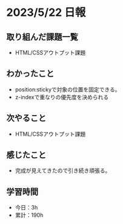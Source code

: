 # 2023/5/22 日報
## 取り組んだ課題一覧
- HTML/CSSアウトプット課題

## わかったこと
- position:stickyで対象の位置を固定できる。
- z-indexで重なりの優先度を決められる

## 次やること
- HTML/CSSアウトプット課題

## 感じたこと
- 完成が見えてきたので引き続き頑張る。

## 学習時間
- 今日：3h
- 累計：190h
